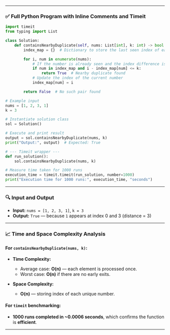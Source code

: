 
---

### ✅ Full Python Program with Inline Comments and Timeit

```python
import timeit
from typing import List

class Solution:
    def containsNearbyDuplicate(self, nums: List[int], k: int) -> bool:
        index_map = {}  # Dictionary to store the last seen index of each number

        for i, num in enumerate(nums):
            # If the number is already seen and the index difference is within k
            if num in index_map and i - index_map[num] <= k:
                return True  # Nearby duplicate found
            # Update the index of the current number
            index_map[num] = i

        return False  # No such pair found

# Example input
nums = [1, 2, 3, 1]
k = 3

# Instantiate solution class
sol = Solution()

# Execute and print result
output = sol.containsNearbyDuplicate(nums, k)
print("Output:", output)  # Expected: True

# --- Timeit wrapper ---
def run_solution():
    sol.containsNearbyDuplicate(nums, k)

# Measure time taken for 1000 runs
execution_time = timeit.timeit(run_solution, number=1000)
print("Execution time for 1000 runs:", execution_time, "seconds")
```

---

### 🔍 Input and Output

* **Input:** `nums = [1, 2, 3, 1]`, `k = 3`
* **Output:** `True` — because `1` appears at index 0 and 3 (distance = 3)

---

### 📈 Time and Space Complexity Analysis

#### For `containsNearbyDuplicate(nums, k)`:

* **Time Complexity:**

  * Average case: **O(n)** — each element is processed once.
  * Worst case: **O(n)** if there are no early exits.
* **Space Complexity:**

  * **O(n)** — storing index of each unique number.

#### For `timeit` benchmarking:

* **1000 runs completed in \~0.0006 seconds**, which confirms the function is **efficient**.

---
